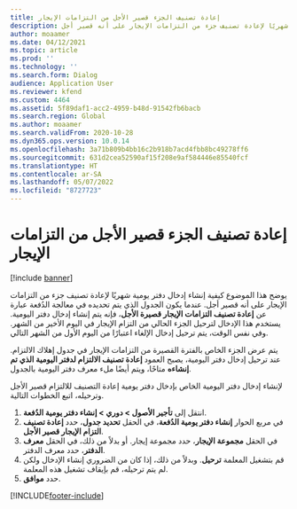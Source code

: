 ```yaml
---
title: إعادة تصنيف الجزء قصير الأجل من التزامات الإيجار
description: يوضح هذا الموضوع كيفية إنشاء إدخال دفتر يومية شهريًا لإعادة تصنيف جزء من التزامات الإيجار على أنه قصير أجل.
author: moaamer
ms.date: 04/12/2021
ms.topic: article
ms.prod: ''
ms.technology: ''
ms.search.form: Dialog
audience: Application User
ms.reviewer: kfend
ms.custom: 4464
ms.assetid: 5f89daf1-acc2-4959-b48d-91542fb6bacb
ms.search.region: Global
ms.author: moaamer
ms.search.validFrom: 2020-10-28
ms.dyn365.ops.version: 10.0.14
ms.openlocfilehash: 3a71b809b4bb16c2b918b7acd4fbb8bc49278ff6
ms.sourcegitcommit: 631d2cea52590af15f208e9af584446e85540fcf
ms.translationtype: HT
ms.contentlocale: ar-SA
ms.lasthandoff: 05/07/2022
ms.locfileid: "8727723"
---
```

# <a name="reclassify-the-short-term-portion-of-lease-liability"></a>إعادة تصنيف الجزء قصير الأجل من التزامات الإيجار

[!include [banner](../includes/banner.md)]

يوضح هذا الموضوع كيفية إنشاء إدخال دفتر يومية شهريًا لإعادة تصنيف جزء من التزامات الإيجار على أنه قصير أجل. عندما يكون الجدول الذي يتم تحديده في معالجة الدُفعة عبارة عن **إعادة تصنيف التزامات الإيجار قصيرة الأجل**، فإنه يتم إنشاء إدخال دفتر اليومية. يستخدم هذا الإدخال لترحيل الجزء الحالي من التزام الإيجار في اليوم الأخير من الشهر. وفي نفس الوقت، يتم ترحيل إدخال الإلغاء اعتبارًا من اليوم الأول من الشهر التالي.

يتم عرض الجزء الخاص بالفترة القصيرة من التزامات الإيجار في جدول إهلاك الالتزام. عند ترحيل إدخال دفتر اليومية، يصبح العمود **إعادة تصنيف الالتزام لدفتر اليومية الذي تم إنشاءه** متاحًا، ويتم أيضًا ملء معرف دفتر اليومية بالجدول.

لإنشاء إدخال دفتر اليومية الخاص بإدخال دفتر يومية إعادة التصنيف للالتزام قصير الأجل وترحيله، اتبع الخطوات التالية.

1. انتقل إلى **تأجير الأصول \> دوري \> إنشاء دفتر يومية الدُفعة**.
2. في مربع الحوار **إنشاء دفتر يومية الدُفعة**، في الحقل **تحديد جدول**، حدد **إعادة تصنيف التزام الإيجار قصير الأجل**.
3. في الحقل **مجموعة الإيجار**، حدد مجموعة إيجار. أو بدلاً من ذلك، في الحقل **معرف الدفتر**، حدد معرف الدفتر.
4. قم بتشغيل المعلمة **ترحيل**. وبدلاً من ذلك، إذا كان من الضروري إنشاء الإدخال ولكن لم يتم ترحيله، قم بإيقاف تشغيل هذه المعلمة.
5. حدد **موافق**.


[!INCLUDE[footer-include](../../includes/footer-banner.md)]
